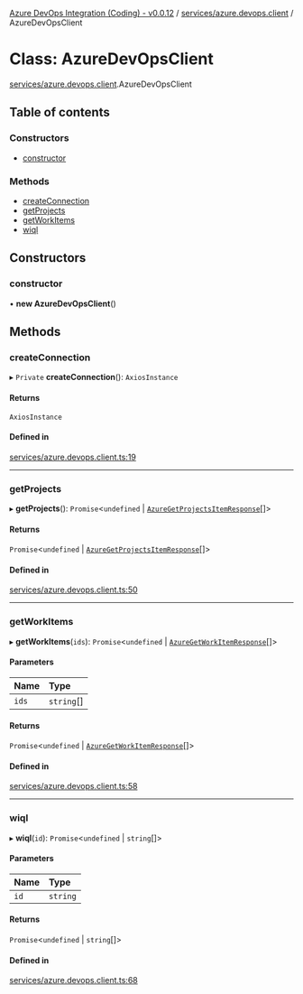 [Azure DevOps Integration (Coding) - v0.0.12](../README.md) / [services/azure.devops.client](../modules/services_azure_devops_client.md) / AzureDevOpsClient

# Class: AzureDevOpsClient

[services/azure.devops.client](../modules/services_azure_devops_client.md).AzureDevOpsClient

## Table of contents

### Constructors

- [constructor](services_azure_devops_client.AzureDevOpsClient.md#constructor)

### Methods

- [createConnection](services_azure_devops_client.AzureDevOpsClient.md#createconnection)
- [getProjects](services_azure_devops_client.AzureDevOpsClient.md#getprojects)
- [getWorkItems](services_azure_devops_client.AzureDevOpsClient.md#getworkitems)
- [wiql](services_azure_devops_client.AzureDevOpsClient.md#wiql)

## Constructors

### constructor

• **new AzureDevOpsClient**()

## Methods

### createConnection

▸ `Private` **createConnection**(): `AxiosInstance`

#### Returns

`AxiosInstance`

#### Defined in

[services/azure.devops.client.ts:19](https://github.com/jeysgar1/azure-devops-api-kms/blob/f839fd0/src/services/azure.devops.client.ts#L19)

___

### getProjects

▸ **getProjects**(): `Promise`<`undefined` \| [`AzureGetProjectsItemResponse`](models_azureDevOps_getProjects_azureGetProjectsItemResponse.AzureGetProjectsItemResponse.md)[]\>

#### Returns

`Promise`<`undefined` \| [`AzureGetProjectsItemResponse`](models_azureDevOps_getProjects_azureGetProjectsItemResponse.AzureGetProjectsItemResponse.md)[]\>

#### Defined in

[services/azure.devops.client.ts:50](https://github.com/jeysgar1/azure-devops-api-kms/blob/f839fd0/src/services/azure.devops.client.ts#L50)

___

### getWorkItems

▸ **getWorkItems**(`ids`): `Promise`<`undefined` \| [`AzureGetWorkItemResponse`](models_azureDevOps_getWorkItems_azureGetWorkItemResponse.AzureGetWorkItemResponse.md)[]\>

#### Parameters

| Name | Type |
| :------ | :------ |
| `ids` | `string`[] |

#### Returns

`Promise`<`undefined` \| [`AzureGetWorkItemResponse`](models_azureDevOps_getWorkItems_azureGetWorkItemResponse.AzureGetWorkItemResponse.md)[]\>

#### Defined in

[services/azure.devops.client.ts:58](https://github.com/jeysgar1/azure-devops-api-kms/blob/f839fd0/src/services/azure.devops.client.ts#L58)

___

### wiql

▸ **wiql**(`id`): `Promise`<`undefined` \| `string`[]\>

#### Parameters

| Name | Type |
| :------ | :------ |
| `id` | `string` |

#### Returns

`Promise`<`undefined` \| `string`[]\>

#### Defined in

[services/azure.devops.client.ts:68](https://github.com/jeysgar1/azure-devops-api-kms/blob/f839fd0/src/services/azure.devops.client.ts#L68)
